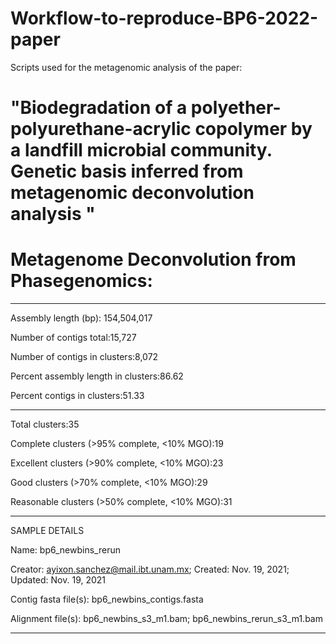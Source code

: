 # Workflow-to-reproduce-BP6-2022-paper
Scripts used for the metagenomic analysis of the paper: 
# "Biodegradation of a polyether-polyurethane-acrylic copolymer by a landfill microbial community. Genetic basis   inferred from metagenomic deconvolution analysis "

# Metagenome Deconvolution from Phasegenomics:
------------------------------------------------------
Assembly length (bp):	154,504,017

Number of contigs total:15,727

Number of contigs in clusters:8,072

Percent assembly length in clusters:86.62

Percent contigs in clusters:51.33

------------------------------------------------------

Total clusters:35

Complete clusters (>95% complete, <10% MGO):19

Excellent clusters (>90% complete, <10% MGO):23

Good clusters (>70% complete, <10% MGO):29

Reasonable clusters (>50% complete, <10% MGO):31

------------------------------------------------------
SAMPLE DETAILS

Name: bp6_newbins_rerun

Creator: ayixon.sanchez@mail.ibt.unam.mx; Created: Nov. 19, 2021; Updated: Nov. 19, 2021

Contig fasta file(s): bp6_newbins_contigs.fasta

Alignment file(s): bp6_newbins_s3_m1.bam; bp6_newbins_rerun_s3_m1.bam

-------------------------------------------------------
